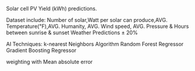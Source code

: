 Solar cell PV Yield (kWh) predictions.

Dataset include:
Number of solar,Watt per solar can produce,AVG. Temperature(℉),AVG. Humanity, AVG. Wind speed, AVG. Pressure & Hours between sunrise & sunset
Weather Predictions ± 20% 

AI Techniques:
k-nearest Neighbors Algorithm
Random Forest Regressor
Gradient Boosting Regressor

weighting with Mean absolute error
